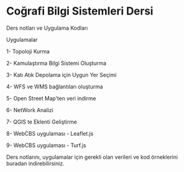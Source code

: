 # Coğrafi Bilgi Sistemleri Dersi 
Ders notları ve Uygulama Kodları

Uygulamalar

1- Topoloji Kurma

2- Kamulaştırma Bilgi Sistemi Oluşturma

3- Katı Atık Depolama için Uygun Yer Seçimi

4- WFS ve WMS bağlantıları oluşturma

5- Open Street Map'ten veri indirme

6- NetWork Analizi

7- QGIS te Eklenti Geliştirme

8- WebCBS uygulaması - Leaflet.js

9- WebCBS uygulaması - Turf.js

Ders notlarını, uygulamalar için gerekli olan verileri ve kod örneklerini buradan indirebilirsiniz.
